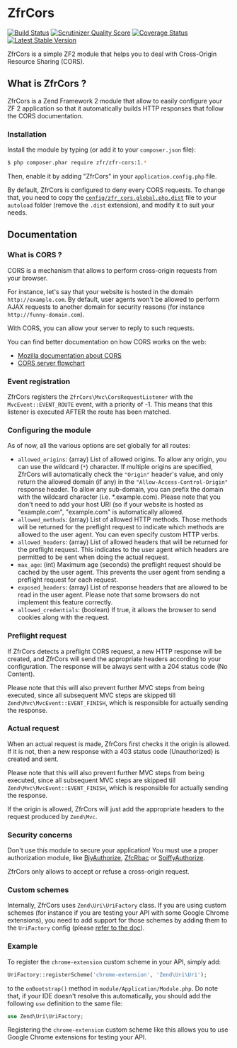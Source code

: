 # ZfrCors

[![Build Status](https://travis-ci.org/zf-fr/zfr-cors.png?branch=master)](https://travis-ci.org/zf-fr/zfr-cors)
[![Scrutinizer Quality Score](https://scrutinizer-ci.com/g/zf-fr/zfr-cors/badges/quality-score.png?s=47504d5f5a04f88fb40aebbd524d9d241c2ae588)](https://scrutinizer-ci.com/g/zf-fr/zfr-cors/)
[![Coverage Status](https://coveralls.io/repos/zf-fr/zfr-cors/badge.png?branch=master)](https://coveralls.io/r/zf-fr/zfr-cors?branch=master)
[![Latest Stable Version](https://poser.pugx.org/zfr/zfr-cors/v/stable.png)](https://packagist.org/packages/zfr/zfr-cors)

ZfrCors is a simple ZF2 module that helps you to deal with Cross-Origin Resource Sharing (CORS).

## What is ZfrCors ?

ZfrCors is a Zend Framework 2 module that allow to easily configure your ZF 2 application so that it automatically
builds HTTP responses that follow the CORS documentation.

### Installation

Install the module by typing (or add it to your `composer.json` file):

```sh
$ php composer.phar require zfr/zfr-cors:1.*
```

Then, enable it by adding "ZfrCors" in your `application.config.php` file.

By default, ZfrCors is configured to deny every CORS requests. To change that, you need to copy
the [`config/zfr_cors.global.php.dist`](config/zfr_cors.global.php.dist) file to your `autoload` folder
(remove the `.dist` extension), and modify it to suit your needs.

## Documentation

### What is CORS ?

CORS is a mechanism that allows to perform cross-origin requests from your browser.

For instance, let's say that your website is hosted in the domain `http://example.com`.
By default, user agents won't be allowed to perform AJAX requests to another domain for security
reasons (for instance `http://funny-domain.com`).

With CORS, you can allow your server to reply to such requests.

You can find better documentation on how CORS works on the web:

 * [Mozilla documentation about CORS](https://developer.mozilla.org/en-US/docs/HTTP/Access_control_CORS)
 * [CORS server flowchart](http://www.html5rocks.com/static/images/cors_server_flowchart.png)

### Event registration

ZfrCors registers the `ZfrCors\Mvc\CorsRequestListener` with the `MvcEvent::EVENT_ROUTE` event, with a priority
of -1. This means that this listener is executed AFTER the route has been matched.

### Configuring the module

As of now, all the various options are set globally for all routes:

 * `allowed_origins`: (array) List of allowed origins. To allow any origin, you can use the wildcard (`*`) character. If
   multiple origins are specified, ZfrCors will automatically check the `"Origin"` header's value, and only return the
   allowed domain (if any) in the `"Allow-Access-Control-Origin"` response header. To allow any sub-domain, you can prefix 
   the domain with the wildcard character (i.e. *.example.com). Please note that you don't need to
   add your host URI (so if your website is hosted as "example.com", "example.com" is automatically allowed.
 * `allowed_methods`: (array) List of allowed HTTP methods. Those methods will be returned for the preflight request to
   indicate which methods are allowed to the user agent. You can even specify custom HTTP verbs.
 * `allowed_headers`: (array) List of allowed headers that will be returned for the preflight request. This indicates
   to the user agent which headers are permitted to be sent when doing the actual request.
 * `max_age`: (int) Maximum age (seconds) the preflight request should be cached by the user agent. This prevents the
   user agent from sending a preflight request for each request.
 * `exposed_headers`: (array) List of response headers that are allowed to be read in the user agent. Please note that
   some browsers do not implement this feature correctly.
 * `allowed_credentials`: (boolean) If true, it allows the browser to send cookies along with the request.

### Preflight request

If ZfrCors detects a preflight CORS request, a new HTTP response will be created, and ZfrCors will send the appropriate
headers according to your configuration. The response will be always sent with a 204 status code (No Content).

Please note that this will also prevent further MVC steps from being executed, since all subsequent MVC steps are
skipped till `Zend\Mvc\MvcEvent::EVENT_FINISH`, which is responsible for actually sending the response.

### Actual request

When an actual request is made, ZfrCors first checks it the origin is allowed. If it is not, then a new response with
a 403 status code (Unauthorized) is created and sent.

Please note that this will also prevent further MVC steps from being executed, since all subsequent MVC steps are
skipped till `Zend\Mvc\MvcEvent::EVENT_FINISH`, which is responsible for actually sending the response.

If the origin is allowed, ZfrCors will just add the appropriate headers to the request produced by `Zend\Mvc`.

### Security concerns

Don't use this module to secure your application! You must use a proper authorization module, like
[BjyAuthorize](https://github.com/bjyoungblood/BjyAuthorize), [ZfcRbac](https://github.com/ZF-Commons/ZfcRbac) or
[SpiffyAuthorize](https://github.com/spiffyjr/spiffy-authorize).

ZfrCors only allows to accept or refuse a cross-origin request.

### Custom schemes

Internally, ZfrCors uses `Zend\Uri\UriFactory` class. If you are using custom schemes (for instance if you are
testing your API with some Google Chrome extensions), you need to add support for those schemes by adding them to
the `UriFactory` config (please [refer to the doc](http://framework.zend.com/manual/2.2/en/modules/zend.uri.html#creating-a-new-custom-class-uri)).

### Example
To register the `chrome-extension` custom scheme in your API, simply add:

```php
UriFactory::registerScheme('chrome-extension', 'Zend\Uri\Uri');
```

to the `onBootstrap()` method in `module/Application/Module.php`. Do note that, if your IDE doesn't resolve this automatically, you should add the following `use` definition to the same file: 

```php
use Zend\Uri\UriFactory;
```

Registering the `chrome-extension` custom scheme like this allows you to use Google Chrome extensions for testing your API.
